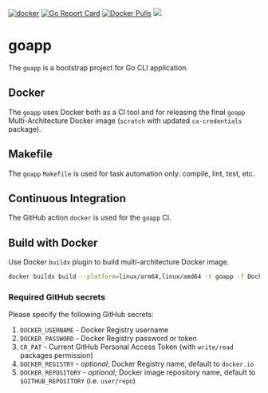 [![docker](https://github.com/doitintl/spotzero/workflows/docker/badge.svg)](https://github.com/doitintl/spotzero/actions?query=workflow%3A"docker") [![Go Report Card](https://goreportcard.com/badge/github.com/alexei-led/goapp)](https://goreportcard.com/report/github.com/alexei-led/goapp) [![Docker Pulls](https://img.shields.io/docker/pulls/alexeiled/goapp.svg?style=popout)](https://hub.docker.com/r/alexeiled/goapp) [![](https://images.microbadger.com/badges/image/alexeiled/goapp.svg)](https://microbadger.com/images/alexeiled/goapp "Get your own image badge on microbadger.com") 

# goapp

The `goapp` is a bootstrap project for Go CLI application.

## Docker

The `goapp` uses Docker both as a CI tool and for releasing the final `goapp` Multi-Architecture Docker image (`scratch` with updated `ca-credentials` package).

## Makefile

The `goapp` `Makefile` is used for task automation only: compile, lint, test, etc.

## Continuous Integration

The GitHub action `docker` is used for the `goapp` CI.

## Build with Docker

Use Docker `buildx` plugin to build multi-architecture Docker image.

```sh
docker buildx build --platform=linux/arm64,linux/amd64 -t goapp -f Dockerfile .
```

### Required GitHub secrets

Please specify the following GitHub secrets:

1. `DOCKER_USERNAME` - Docker Registry username
1. `DOCKER_PASSWORD` - Docker Registry password or token
1. `CR_PAT` - Current GitHub Personal Access Token (with `write/read` packages permission)
1. `DOCKER_REGISTRY` - _optional_; Docker Registry name, default to `docker.io`
1. `DOCKER_REPOSITORY` - _optional_; Docker image repository name, default to `$GITHUB_REPOSITORY` (i.e. `user/repo`)
